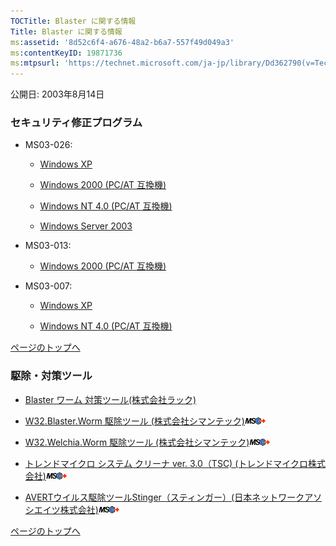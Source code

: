 ```yaml
---
TOCTitle: Blaster に関する情報
Title: Blaster に関する情報
ms:assetid: '8d52c6f4-a676-48a2-b6a7-557f49d049a3'
ms:contentKeyID: 19871736
ms:mtpsurl: 'https://technet.microsoft.com/ja-jp/library/Dd362790(v=TechNet.10)'
---
```


公開日: 2003年8月14日

### セキュリティ修正プログラム

-   MS03-026:

    -   [Windows XP](https://download.microsoft.com/download/3/b/7/3b70e075-0abc-4013-8a2f-6d251a6d232d/windowsxp-kb823980-x86-jpn.exe)

    -   [Windows 2000 (PC/AT 互換機)](https://download.microsoft.com/download/1/7/6/1763ac15-f291-465f-8098-6fead494e8df/windows2000-kb823980-x86-jpn.exe)

    -   [Windows NT 4.0 (PC/AT 互換機)](https://download.microsoft.com/download/9/f/9/9f939b27-5486-467f-b060-9aac573477ff/jpnq823980i.exe)

    -   [Windows Server 2003](https://download.microsoft.com/download/4/b/3/4b3ad8cf-d5d9-4889-b20c-be9d7fdf7c6d/windowsserver2003-kb823980-x86-jpn.exe)

-   MS03-013:

    -   [Windows 2000 (PC/AT 互換機)](https://download.microsoft.com/download/c/f/a/cfa821b3-6990-4081-91e3-3938acc96d55/q811493_w2k_sp4_x86_ja.exe)

-   MS03-007:

    -   [Windows XP](https://download.microsoft.com/download/2/6/c/26c5bdb0-9f86-4f07-b4ed-f91648e138f1/q815021_wxp_sp2_x86_jpn.exe)

    -   [Windows NT 4.0 (PC/AT 互換機)](https://download.microsoft.com/download/9/a/c/9ac10b7a-d90b-4472-b246-84d5f1d7a74e/jpnq815021i.exe)

[](#mainsection)[ページのトップへ](#mainsection)

### 駆除・対策ツール

-   [Blaster ワーム 対策ツール(株式会社ラック)](https://download.microsoft.com/download/4/d/c/4dc42adf-c1de-469a-87f2-a092b61eb4f1/sns_abm.zip)

-   [W32.Blaster.Worm 駆除ツール (株式会社シマンテック)](https://www.symantec.co.jp/region/jp/sarcj/data/w/w32.blaster.worm.removal.tool.html)![](images/Dd362790.leave-ms(ja-jp,TechNet.10).gif)

-   [W32.Welchia.Worm 駆除ツール (株式会社シマンテック)](https://www.symantec.co.jp/region/jp/sarcj/data/w/w32.welchia.worm.removal.tool.html)![](images/Dd362790.leave-ms(ja-jp,TechNet.10).gif)

-   [トレンドマイクロ システム クリーナ ver. 3.0（TSC) (トレンドマイクロ株式会社)](https://www.trendmicro.co.jp/esolution/solutiondetail.asp?solutionid=4700)![](images/Dd362790.leave-ms(ja-jp,TechNet.10).gif)

-   [AVERTウイルス駆除ツールStinger（スティンガー）(日本ネットワークアソシエイツ株式会社)](https://www.nai.com/japan/security/stinger.asp)![](images/Dd362790.leave-ms(ja-jp,TechNet.10).gif)

[](#mainsection)[ページのトップへ](#mainsection)
